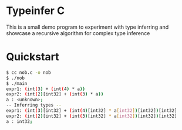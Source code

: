 # Typeinfer C

This is a small demo program to experiment with type inferring and showcase a recursive algorithm for complex type inference

# Quickstart

```sh
$ cc nob.c -o nob
$ ./nob 
$ ./main
expr1: (int(3) + (int(4) * a))
expr2: (int(2)[int32] + (int(3) * a))
a : <unknown>;
-- Inferring types --
expr1: (int(3)[int32] + (int(4)[int32] * a[int32])[int32])[int32]
expr2: (int(2)[int32] + (int(3)[int32] * a[int32])[int32])[int32]
a : int32;
```
